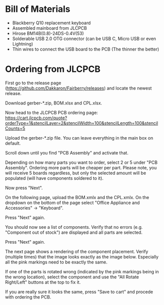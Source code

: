 # Bill of Materials

- Blackberry Q10 replacement keyboard
- Assembled mainboard from JLCPCB
- Hirose BM14B(0.8)-24DS-0.4V(53)
- Solderable USB 2.0 OTG connector (can be USB C, Micro USB or even Lightning)
- Thin wires to connect the USB board to the PCB (The thinner the better)

# Ordering from JLCPCB

First go to the release page (https://github.com/Dakkaron/Fairberry/releases) and locate the newest release.

Download gerber-*.zip, BOM.xlsx and CPL.xlsx.

Now head to the JLCPCB PCB ordering page: https://cart.jlcpcb.com/quote?orderType=1&stencilLayer=2&stencilWidth=100&stencilLength=100&stencilCounts=5

Upload the gerber-*.zip file. You can leave everything in the main box on default.

Scroll down until you find "PCB Assembly" and activate that.

Depending on how many parts you want to order, select 2 or 5 under "PCB Assembly". Ordering more parts will be cheaper per part. Please note, you will receive 5 boards regardless, but only the selected amount will be populated (will have components soldered to it).

Now press "Next".

On the following page, upload the BOM.xmlx and the CPL.xmlx. On the dropdown on the bottom of the page select "Office Appliance and Accessories" -> "Keyboard".

Press "Next" again.

You should now see a list of components. Verify that no errors (e.g. "Component out of stock") are displayed and all parts are selected.

Press "Next" again.

The next page shows a rendering of the component placement. Verify (multiple times) that the image looks exactly as the image below. Especially all the pink markings need to be exactly the same.

If one of the parts is rotated wrong (indicated by the pink markings being in the wrong location), select the component and use the "All Rotate Right/Left" buttons at the top to fix it.

If you are really sure it looks the same, press "Save to cart" and procede with ordering the PCB.
